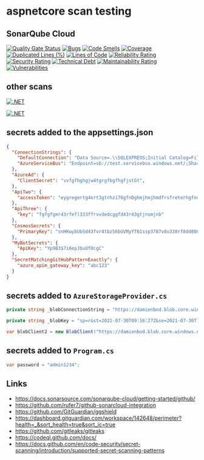 # aspnetcore scan testing

## SonarQube Cloud

[![Quality Gate Status](https://sonarcloud.io/api/project_badges/measure?project=damienbod_aspnetcore-scan-testing&metric=alert_status)](https://sonarcloud.io/summary/overall?id=damienbod_aspnetcore-scan-testing)
[![Bugs](https://sonarcloud.io/api/project_badges/measure?project=damienbod_aspnetcore-scan-testing&metric=bugs)](https://sonarcloud.io/summary/overall?id=damienbod_aspnetcore-scan-testing)
[![Code Smells](https://sonarcloud.io/api/project_badges/measure?project=damienbod_aspnetcore-scan-testing&metric=code_smells)](https://sonarcloud.io/summary/overall?id=damienbod_aspnetcore-scan-testing)
[![Coverage](https://sonarcloud.io/api/project_badges/measure?project=damienbod_aspnetcore-scan-testing&metric=coverage)](https://sonarcloud.io/summary/overall?id=damienbod_aspnetcore-scan-testing)
[![Duplicated Lines (%)](https://sonarcloud.io/api/project_badges/measure?project=damienbod_aspnetcore-scan-testing&metric=duplicated_lines_density)](https://sonarcloud.io/summary/overall?id=damienbod_aspnetcore-scan-testing)
[![Lines of Code](https://sonarcloud.io/api/project_badges/measure?project=damienbod_aspnetcore-scan-testing&metric=ncloc)](https://sonarcloud.io/summary/overall?id=damienbod_aspnetcore-scan-testing)
[![Reliability Rating](https://sonarcloud.io/api/project_badges/measure?project=damienbod_aspnetcore-scan-testing&metric=reliability_rating)](https://sonarcloud.io/summary/overall?id=damienbod_aspnetcore-scan-testing)
[![Security Rating](https://sonarcloud.io/api/project_badges/measure?project=damienbod_aspnetcore-scan-testing&metric=security_rating)](https://sonarcloud.io/summary/overall?id=damienbod_aspnetcore-scan-testing)
[![Technical Debt](https://sonarcloud.io/api/project_badges/measure?project=damienbod_aspnetcore-scan-testing&metric=sqale_index)](https://sonarcloud.io/summary/overall?id=damienbod_aspnetcore-scan-testing)
[![Maintainability Rating](https://sonarcloud.io/api/project_badges/measure?project=damienbod_aspnetcore-scan-testing&metric=sqale_rating)](https://sonarcloud.io/summary/overall?id=damienbod_aspnetcore-scan-testing)
[![Vulnerabilities](https://sonarcloud.io/api/project_badges/measure?project=damienbod_aspnetcore-scan-testing&metric=vulnerabilities)](https://sonarcloud.io/summary/overall?id=damienbod_aspnetcore-scan-testing)

## other scans

[![.NET](https://github.com/damienbod/aspnetcore-scan-testing/actions/workflows/dotnet-gitguardian.yml/badge.svg)](https://github.com/damienbod/aspnetcore-scan-testing/actions/workflows/dotnet-gitguardian.yml)

[![.NET](https://github.com/damienbod/aspnetcore-scan-testing/actions/workflows/dotnet-gitleaks.yml/badge.svg)](https://github.com/damienbod/aspnetcore-scan-testing/actions/workflows/dotnet-gitleaks.yml)

## secrets added to the appsettings.json

```json
{
  "ConnectionStrings": {
    "DefaultConnection": "Data Source=.\\SQLEXPRESS;Initial Catalog=FilesDescriptionAzureStorage;Integrated Security=True;Connect Timeout=30;Encrypt=False;TrustServerCertificate=False;ApplicationIntent=ReadWrite;MultiSubnetFailover=False",
    "AzureServiceBus": "Endpoint=sb://test.servicebus.windows.net/;SharedAccessKeyName=RootManageSharedAccessKey;SharedAccessKey=h1fdfdgfjnhmcvbtz65h65hn6hgeb"
  },
  "AzureAd": {
    "ClientSecret": "vvfgfhghgjw4tgrgfbgfhgfjstGt",
  },
  "ApiTwo": {
    "accessToken": "eygregertg4ert3gtrhzi76gfnDghmjhmjhmdfrsfreterhgfndghvbfvb"
  },
  "ApiThree": {
    "key": "fgfgfgmr43rfef)333ffrvvdedcggfd43r43gtjnumjnb"
  },
  "CosmosSecrets": {
    "PrimaryKey": "snHKwybUbSd43fvr4tbz56bUVMyYT61ssp3787v8v338rf8dd80003f3cf2ddc3r3w=="
  },
  "MyBotSecrets": {
    "ApiKey": "Yp9B3$7i6epJbuUfOcgC"
  },
  "SecretMatchingGitHubPatternExactly": {
    "azure_apim_gateway_key": "abc123"
  }
}
```

## secrets added to `AzureStorageProvider.cs`

```csharp
private string _blobConnectionString = "https://damienbod.blob.core.windows.net/nick?sp=r&st=2021-07-30T09:16:27Z&se=2021-07-30T17:16:27Z&spr=https&sv=2020-09-04&sr=c&sig=2wde34frfr21123456zZTjPO%2B2UstoxD349vchg5078145421E75tfDKJOs%3D";

private string _blobKey = "sp=r&st=2021-07-30T09:16:27Z&se=2021-07-30T17:16:27Z&spr=https&sv=2020-08-04&sr=c&sig=vVK1BqcbgDUDVzZTjPO%2B2Ushfdfd33435t3899oNJEPlTQDKJOs%3D";

var blobClient2 = new BlobClient("https://damienbod.blob.core.windows.net/wow-blog?sp=r&st=2021-07-30T09:16:27Z&se=2021-07-30T17:16:27Z&spr=https&sv=2020-08-04&sr=c&sig=vV234566561B543frfrth654e2dej&9)TjPO%2B2UstoxDqN0788kd34md875WdDuPl98w23KJOs%3D", "damienbod", "fdfdf");
```

## secrets added to `Program.cs`

```csharp
var password = "admin1234";
```

## Links

- https://docs.sonarsource.com/sonarqube-cloud/getting-started/github/
- https://github.com/rufer7/github-sonarcloud-integration
- https://github.com/GitGuardian/ggshield
- https://dashboard.gitguardian.com/workspace/142648/perimeter?health=_&sort_health=true&sort_ic=true
- https://github.com/gitleaks/gitleaks
- https://codeql.github.com/docs/
- https://docs.github.com/en/code-security/secret-scanning/introduction/supported-secret-scanning-patterns

